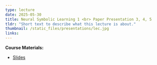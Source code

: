 ```yaml
---
type: lecture
date: 2025-05-30
title: Neural Symbolic Learning 1 <br> Paper Presentation 3, 4, 5
tldr: "Short text to describe what this lecture is about."
thumbnail: /static_files/presentations/lec.jpg
links: 
---
```

**Course Materials:**
- [Slides](https://ml-graph.github.io/winter-2025/static_files/presentations/slides/NS1.pdf)

